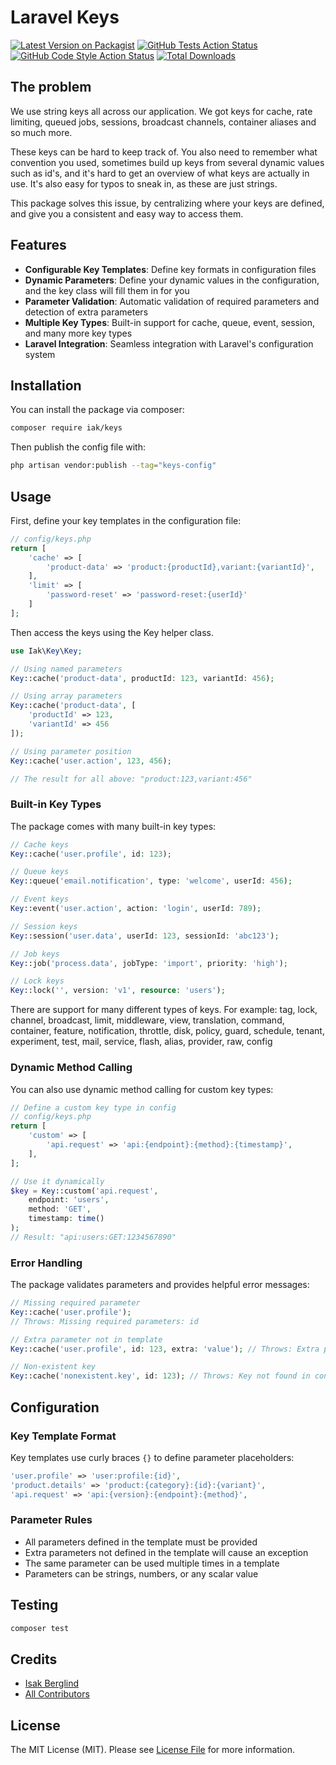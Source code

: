 # Laravel Keys

[![Latest Version on Packagist](https://img.shields.io/packagist/v/iak/keys.svg?style=flat-square)](https://packagist.org/packages/iak/keys)
[![GitHub Tests Action Status](https://img.shields.io/github/actions/workflow/status/iak/keys/run-tests.yml?branch=main&label=tests&style=flat-square)](https://github.com/iak/keys/actions?query=workflow%3Arun-tests+branch%3Amain)
[![GitHub Code Style Action Status](https://img.shields.io/github/actions/workflow/status/iak/keys/fix-php-code-style-issues.yml?branch=main&label=code%20style&style=flat-square)](https://github.com/iak/keys/actions?query=workflow%3A"Fix+PHP+code+style+issues"+branch%3Amain)
[![Total Downloads](https://img.shields.io/packagist/dt/iak/keys.svg?style=flat-square)](https://packagist.org/packages/iak/keys)

## The problem

We use string keys all across our application. We got keys for cache, rate limiting, queued jobs, sessions, broadcast channels, container aliases and so much more.

These keys can be hard to keep track of. You also need to remember what convention you used, sometimes build up keys from several dynamic values such as id's, and it's hard to get an overview of what keys are actually in use. It's also easy for typos to sneak in, as these are just strings.

This package solves this issue, by centralizing where your keys are defined, and give you a consistent and easy way to access them.

## Features

- **Configurable Key Templates**: Define key formats in configuration files
- **Dynamic Parameters**: Define your dynamic values in the configuration, and the key class will fill them in for you
- **Parameter Validation**: Automatic validation of required parameters and detection of extra parameters
- **Multiple Key Types**: Built-in support for cache, queue, event, session, and many more key types
- **Laravel Integration**: Seamless integration with Laravel's configuration system

## Installation

You can install the package via composer:

```bash
composer require iak/keys
```

Then publish the config file with:

```bash
php artisan vendor:publish --tag="keys-config"
```

## Usage

First, define your key templates in the configuration file:

```php
// config/keys.php
return [
    'cache' => [
        'product-data' => 'product:{productId},variant:{variantId}',
    ],
    'limit' => [
        'password-reset' => 'password-reset:{userId}' 
    ]
];
```

Then access the keys using the Key helper class.

```php
use Iak\Key\Key;

// Using named parameters
Key::cache('product-data', productId: 123, variantId: 456);

// Using array parameters
Key::cache('product-data', [
    'productId' => 123,
    'variantId' => 456
]);

// Using parameter position
Key::cache('user.action', 123, 456);

// The result for all above: "product:123,variant:456"

```

### Built-in Key Types

The package comes with many built-in key types:

```php
// Cache keys
Key::cache('user.profile', id: 123);

// Queue keys
Key::queue('email.notification', type: 'welcome', userId: 456);

// Event keys
Key::event('user.action', action: 'login', userId: 789);

// Session keys
Key::session('user.data', userId: 123, sessionId: 'abc123');

// Job keys
Key::job('process.data', jobType: 'import', priority: 'high');

// Lock keys
Key::lock('', version: 'v1', resource: 'users');
```

There are support for many different types of keys. 
For example: tag, lock, channel, broadcast, limit, middleware, 
view, translation, command, container, feature, notification, throttle,
disk, policy, guard, schedule, tenant, experiment, test, mail, service,
flash, alias, provider, raw, config

### Dynamic Method Calling

You can also use dynamic method calling for custom key types:

```php
// Define a custom key type in config
// config/keys.php
return [
    'custom' => [
        'api.request' => 'api:{endpoint}:{method}:{timestamp}',
    ],
];

// Use it dynamically
$key = Key::custom('api.request', 
    endpoint: 'users',
    method: 'GET',
    timestamp: time()
);
// Result: "api:users:GET:1234567890"
```

### Error Handling

The package validates parameters and provides helpful error messages:

```php
// Missing required parameter
Key::cache('user.profile'); 
// Throws: Missing required parameters: id

// Extra parameter not in template
Key::cache('user.profile', id: 123, extra: 'value'); // Throws: Extra parameters: extra

// Non-existent key
Key::cache('nonexistent.key', id: 123); // Throws: Key not found in config
```

## Configuration

### Key Template Format

Key templates use curly braces `{}` to define parameter placeholders:

```php
'user.profile' => 'user:profile:{id}',
'product.details' => 'product:{category}:{id}:{variant}',
'api.request' => 'api:{version}:{endpoint}:{method}',
```

### Parameter Rules

- All parameters defined in the template must be provided
- Extra parameters not defined in the template will cause an exception
- The same parameter can be used multiple times in a template
- Parameters can be strings, numbers, or any scalar value

## Testing

```bash
composer test
```

## Credits

- [Isak Berglind](https://github.com/iaK)
- [All Contributors](../../contributors)

## License

The MIT License (MIT). Please see [License File](LICENSE.md) for more information.
